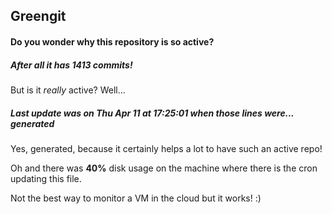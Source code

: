 ## Greengit

#### Do you wonder why this repository is so active?

##### After all it has 1413 commits!

But is it *really* active? Well...

##### Last update was on Thu Apr 11 at 17:25:01 when those lines were... generated

Yes, generated, because it certainly helps a lot to have such an active repo!

Oh and there was **40%** disk usage on the machine
where there is the cron updating this file.

Not the best way to monitor a VM in the cloud but it works! :)
